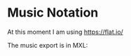 # Music Notation

At this moment I am using https://flat.io/

The music export is in MXL:
<!DOCTYPE score-partwise PUBLIC "-//Recordare//DTD MusicXML 3.1 Partwise//EN"
